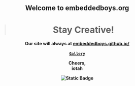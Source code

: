 <div align="center" style="font-weight:bold;">
</br>
<h2 align="center">
<span>Welcome to embeddedboys.org<span>
</h2>

> # Stay Creative!
<div align="center">

Our site will always at [embeddedboys.github.io/](https://embeddedboys.github.io/) </br></br>
[`Gallery`](https://embeddedboys.github.io/Gallery/) </br>

Cheers,</br>
iotah

<img alt="Static Badge" src="https://img.shields.io/badge/🍺-embeddedboys-blue">

</div>

</div>
<!--

**Here are some ideas to get you started:**

🙋‍♀️ A short introduction - what is your organization all about?
🌈 Contribution guidelines - how can the community get involved?
👩‍💻 Useful resources - where can the community find your docs? Is there anything else the community should know?
🍿 Fun facts - what does your team eat for breakfast?
🧙 Remember, you can do mighty things with the power of [Markdown](https://docs.github.com/github/writing-on-github/getting-started-with-writing-and-formatting-on-github/basic-writing-and-formatting-syntax)
-->
